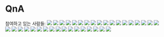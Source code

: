 # QnA
참여하고 있는 사람들:
![](https://avatars2.githubusercontent.com/u/12431127?v=3&s=40)
![](https://avatars2.githubusercontent.com/u/9590242?v=3&s=40)
![](https://avatars2.githubusercontent.com/u/25736938?v=3&s=40)
![](https://avatars2.githubusercontent.com/u/16500606?v=3&s=40)
![](https://avatars2.githubusercontent.com/u/13010755?v=3&s=40)
![](https://avatars2.githubusercontent.com/u/24626386?v=3&s=40)
![](https://avatars2.githubusercontent.com/u/7710041?v=3&s=40)
![](https://avatars2.githubusercontent.com/u/8079733?v=3&s=40)
![](https://avatars2.githubusercontent.com/u/15906088?v=3&s=40)
![](https://avatars2.githubusercontent.com/u/25643028?v=3&s=40)
![](https://avatars2.githubusercontent.com/u/5106603?v=3&s=40)
![](https://avatars2.githubusercontent.com/u/14148553?v=3&s=40)
![](https://avatars2.githubusercontent.com/u/16144187?v=3&s=40)
![](https://avatars2.githubusercontent.com/u/7167222?v=3&s=40)
![](https://avatars2.githubusercontent.com/u/19385522?v=3&s=40)
![](https://avatars2.githubusercontent.com/u/17807797?v=3&s=40)
![](https://avatars2.githubusercontent.com/u/11094461?v=3&s=40)
![](https://avatars2.githubusercontent.com/u/1618736?v=3&s=40)
![](https://avatars2.githubusercontent.com/u/11658173?v=3&s=40)
![](https://avatars2.githubusercontent.com/u/14899930?v=3&s=40)
![](https://avatars2.githubusercontent.com/u/5376577?v=3&s=40)
![](https://avatars2.githubusercontent.com/u/19247246?v=3&s=40)
![](https://avatars2.githubusercontent.com/u/3799158?v=3&s=40)
![](https://avatars2.githubusercontent.com/u/10985383?v=3&s=40)
![](https://avatars2.githubusercontent.com/u/5278201?v=3&s=40)
![](https://avatars2.githubusercontent.com/u/2541685?v=3&s=40)
![](https://avatars2.githubusercontent.com/u/931655?v=3&s=40)
![](https://avatars2.githubusercontent.com/u/13450715?v=3&s=40)
![](https://avatars2.githubusercontent.com/u/13393367?v=3&s=40)
![](https://avatars2.githubusercontent.com/u/24622029?v=3&s=40)
![](https://avatars2.githubusercontent.com/u/1791297?v=3&s=40)
![](https://avatars2.githubusercontent.com/u/21367010?v=3&s=40)
![](https://avatars2.githubusercontent.com/u/15938440?v=3&s=40)
![](https://avatars2.githubusercontent.com/u/16499068?v=3&s=40)
![](https://avatars2.githubusercontent.com/u/21999789?v=3&s=40)
